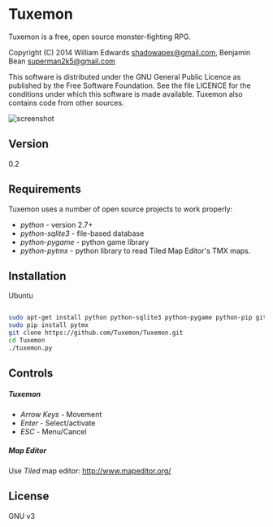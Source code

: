 Tuxemon
=======

Tuxemon is a free, open source monster-fighting RPG.

Copyright (C) 2014 William Edwards <shadowapex@gmail.com>, Benjamin Bean <superman2k5@gmail.com>

This software is distributed under the GNU General Public Licence as published
by the Free Software Foundation.  See the file LICENCE for the conditions
under which this software is made available.  Tuxemon also contains code from
other sources.

![screenshot](http://www.tuxemon.org/images/featurette-01.png)


Version
----

0.2


Requirements
-----------

Tuxemon uses a number of open source projects to work properly:

* *python* - version 2.7+
* *python-sqlite3* - file-based database
* *python-pygame* - python game library
* *python-pytmx* - python library to read Tiled Map Editor's TMX maps.


Installation
--------------

Ubuntu

```sh

sudo apt-get install python python-sqlite3 python-pygame python-pip git
sudo pip install pytmx
git clone https://github.com/Tuxemon/Tuxemon.git
cd Tuxemon
./tuxemon.py

```


Controls
--------------

##### Tuxemon
* *Arrow Keys* - Movement
* *Enter* - Select/activate
* *ESC* - Menu/Cancel


##### Map Editor

Use *Tiled* map editor: http://www.mapeditor.org/


License
----

GNU v3

